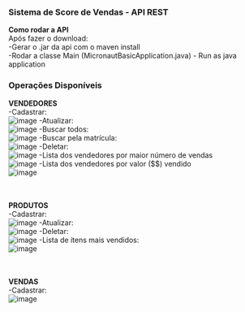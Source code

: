 ### Sistema de Score de Vendas - API REST
**Como rodar a API**\
Após fazer o download:\
-Gerar o .jar da api com o maven install\
-Rodar a classe Main (MicronautBasicApplication.java) - Run as java application

### Operações Disponíveis

**VENDEDORES**\
-Cadastrar:\
![image](https://user-images.githubusercontent.com/30416274/112385508-76d8bf80-8cce-11eb-8056-047eea4d5646.png)
-Atualizar:\
![image](https://user-images.githubusercontent.com/30416274/112385560-86580880-8cce-11eb-9025-087bd73162e5.png)
-Buscar todos:\
![image](https://user-images.githubusercontent.com/30416274/112385651-a38cd700-8cce-11eb-93c7-c33a414b2dbe.png)
-Buscar pela matrícula:\
![image](https://user-images.githubusercontent.com/30416274/112385709-b0a9c600-8cce-11eb-86b9-9a815ce047f1.png)
-Deletar:\
![image](https://user-images.githubusercontent.com/30416274/112385837-da62ed00-8cce-11eb-92fd-d1803bc4d34f.png)
-Lista dos vendedores por maior número de vendas\
![image](https://user-images.githubusercontent.com/30416274/112387760-eb146280-8cd0-11eb-8ac8-2081b5a6a10b.png)
-Lista dos vendedores por valor ($$) vendido\
![image](https://user-images.githubusercontent.com/30416274/112387885-1a2ad400-8cd1-11eb-8eac-a384308f2f5c.png)

\
\
**PRODUTOS**\
-Cadastrar:\
![image](https://user-images.githubusercontent.com/30416274/112386021-18601100-8ccf-11eb-9bc6-7be0e0d70470.png)
-Atualizar:\
![image](https://user-images.githubusercontent.com/30416274/112386099-375ea300-8ccf-11eb-89df-95409a2200d9.png)
-Deletar:\
![image](https://user-images.githubusercontent.com/30416274/112386126-42b1ce80-8ccf-11eb-9f48-5b63ffe0829d.png)
-Lista de itens mais vendidos:\
![image](https://user-images.githubusercontent.com/30416274/112394088-e18ff800-8cda-11eb-8148-3fa0b9e37cfd.png)

\
\
**VENDAS**\
-Cadastrar:\
![image](https://user-images.githubusercontent.com/30416274/112386581-e602e380-8ccf-11eb-8eb4-9817dd4e584d.png)

